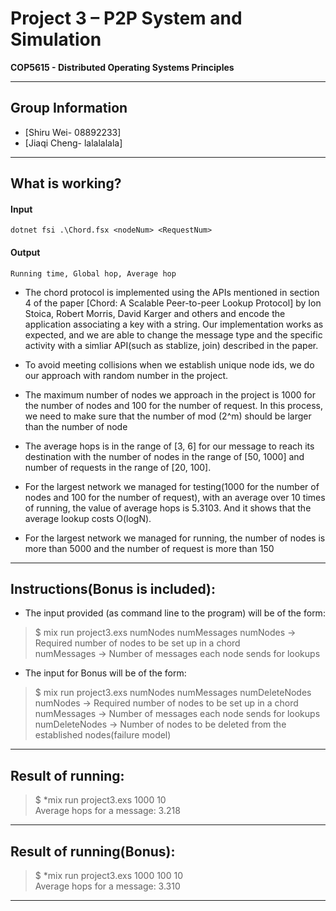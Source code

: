 # Project 3 – P2P System and Simulation
**COP5615 - Distributed Operating Systems Principles**

---
## Group Information

* [Shiru Wei- 08892233]
* [Jiaqi Cheng- lalalalala]

---

## What is working?  

#### Input

```F#
dotnet fsi .\Chord.fsx <nodeNum> <RequestNum>
```

#### Output

```F#
Running time, Global hop, Average hop
```

* The chord protocol is implemented using the APIs mentioned in section 4 of the paper [Chord: A Scalable Peer-to-peer Lookup Protocol] by Ion  Stoica,  Robert  Morris,  David  Karger and others and encode the application associating a key with a string. Our implementation works as expected, and we are able to change the message type and the specific activity with a simliar API(such as stablize, join) described in the paper.

* To avoid meeting collisions when we establish unique node ids, we do our approach with random number in the project.

* The maximum number of nodes we approach in the project is 1000 for the number of nodes and 100 for the number of request. In this process, we need to make sure that the number of mod (2^m) should be larger than the number of node

* The average hops is in the range of [3, 6] for our message to reach its destination with the number of nodes in the range of [50, 1000] and number of requests in the range of [20, 100]. 

* For the largest network we managed for testing(1000 for the number of nodes and 100 for the number of request), with an average over 10 times of running, the value of average hops is 5.3103. And it shows that the average lookup costs O(logN).

* For the largest network we managed for running, the number of nodes is more than 5000 and the number of request is more than 150
---

## Instructions(Bonus is included):

* The input provided (as command line to the program) will be of the form:

>$ mix run project3.exs numNodes numMessages
numNodes -> Required number of nodes to be set up in a chord  
numMessages -> Number of messages each node sends for lookups    
   
* The input for Bonus will be of the form:  
   
>$ mix run project3.exs numNodes numMessages numDeleteNodes   
numNodes -> Required number of nodes to be set up in a chord  
numMessages -> Number of messages each node sends for lookups  
numDeleteNodes -> Number of nodes to be deleted from the established nodes(failure model)   

---

## Result of running:

>$ *mix run project3.exs 1000 10   
Average hops for a message: 3.218
 ---
 
## Result of running(Bonus):

>$ *mix run project3.exs 1000 100 10   
Average hops for a message: 3.310  
 ---
